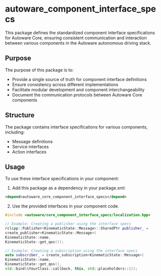 # autoware_component_interface_specs

This package defines the standardized component interface specifications for Autoware Core, ensuring consistent communication and interaction between various components in the Autoware autonomous driving stack.

## Purpose

The purpose of this package is to:

- Provide a single source of truth for component interface definitions
- Ensure consistency across different implementations
- Facilitate modular development and component interchangeability
- Document the communication protocols between Autoware Core components

## Structure

The package contains interface specifications for various components, including:

- Message definitions
- Service interfaces
- Action interfaces

## Usage
To use these interface specifications in your component:

1. Add this package as a dependency in your package.xml:
```xml
<depend>autoware_core_component_interface_specs</depend>
```

2. Use the provided interfaces in your component code.

```cpp
#include <autoware/core_component_interface_specs/localization.hpp>

// Example: Creating a publisher using the interface specs
rclcpp::Publisher<KinematicState::Message>::SharedPtr publisher_ =
create_publisher<KinematicState::Message>(
KinematicState::name,
KinematicState::get_qos());

// Example: Creating a subscription using the interface specs
auto subscriber_ = create_subscription<KinematicState::Message>(
KinematicState::name,
KinematicState::get_qos(),
std::bind(&YourClass::callback, this, std::placeholders::1));
```
